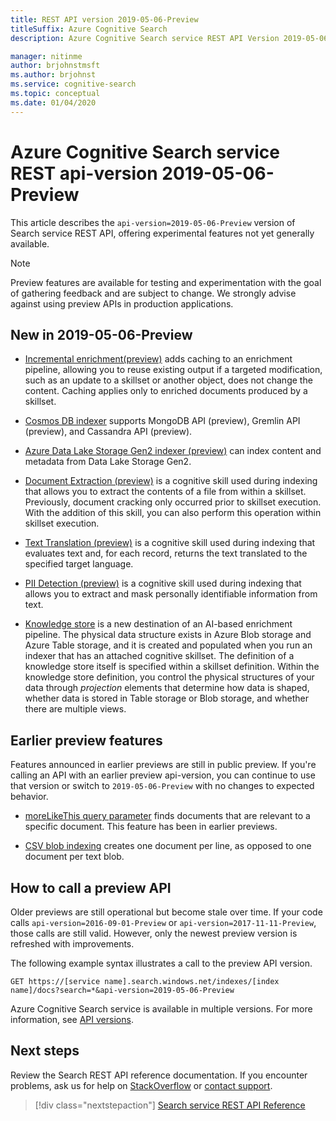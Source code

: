 ```yaml
---
title: REST API version 2019-05-06-Preview
titleSuffix: Azure Cognitive Search
description: Azure Cognitive Search service REST API Version 2019-05-06-Preview includes experimental features such as knowledge store and indexer caching for incremental enrichment..

manager: nitinme
author: brjohnstmsft
ms.author: brjohnst
ms.service: cognitive-search
ms.topic: conceptual
ms.date: 01/04/2020
---
```

# Azure Cognitive Search service REST api-version 2019-05-06-Preview

This article describes the `api-version=2019-05-06-Preview` version of Search service REST API, offering experimental features not yet generally available.

> [!NOTE]
> Preview features are available for testing and experimentation with the goal of gathering feedback and are subject to change. We strongly advise against using preview APIs in production applications.


## New in 2019-05-06-Preview

+ [Incremental enrichment(preview)](cognitive-search-incremental-indexing-conceptual.md) adds caching to an enrichment pipeline, allowing you to reuse existing output if a targeted modification, such as an update to a skillset or another object, does not change the content. Caching applies only to enriched documents produced by a skillset.

+ [Cosmos DB indexer](search-howto-index-cosmosdb.md) supports MongoDB API (preview), Gremlin API (preview), and Cassandra API (preview).

+ [Azure Data Lake Storage Gen2 indexer (preview)](search-howto-index-azure-data-lake-storage.md) can index content and metadata from Data Lake Storage Gen2.

+ [Document Extraction (preview)](cognitive-search-skill-document-extraction.md) is a cognitive skill used during indexing that allows you to extract the contents of a file from within a skillset. Previously, document cracking only occurred prior to skillset execution. With the addition of this skill, you can also perform this operation within skillset execution.

+ [Text Translation (preview)](cognitive-search-skill-text-translation.md) is a cognitive skill used during indexing that evaluates text and, for each record, returns the text translated to the specified target language.

+ [PII Detection (preview)](cognitive-search-skill-pii-detection.md) is a cognitive skill used during indexing that allows you to extract and mask personally identifiable information from text.

+ [Knowledge store](knowledge-store-concept-intro.md) is a new destination of an AI-based enrichment pipeline. The physical data structure exists in Azure Blob storage and Azure Table storage, and it is created and populated when you run an indexer that has an attached cognitive skillset. The definition of a knowledge store itself is specified within a skillset definition. Within the knowledge store definition, you control the physical structures of your data through *projection* elements that determine how data is shaped, whether data is stored in Table storage or Blob storage, and whether there are multiple views.

## Earlier preview features

Features announced in earlier previews are still in public preview. If you're calling an API with an earlier preview api-version, you can continue to use that version or switch to `2019-05-06-Preview` with no changes to expected behavior.

+ [moreLikeThis query parameter](search-more-like-this.md) finds documents that are relevant to a specific document. This feature has been in earlier previews. 

+ [CSV blob indexing](search-howto-index-csv-blobs.md) creates one document per line, as opposed to one document per text blob.

## How to call a preview API

Older previews are still operational but become stale over time. If your code calls `api-version=2016-09-01-Preview` or `api-version=2017-11-11-Preview`, those calls are still valid. However, only the newest preview version is refreshed with improvements. 

The following example syntax illustrates a call to the preview API version.

    GET https://[service name].search.windows.net/indexes/[index name]/docs?search=*&api-version=2019-05-06-Preview

Azure Cognitive Search service is available in multiple versions. For more information, see [API versions](search-api-versions.md).

## Next steps

Review the Search REST API reference documentation. If you encounter problems, ask us for help on [StackOverflow](https://stackoverflow.com/) or [contact support](https://azure.microsoft.com/support/community/?product=search).

> [!div class="nextstepaction"]
> [Search service REST API Reference](https://docs.microsoft.com/rest/api/searchservice/)